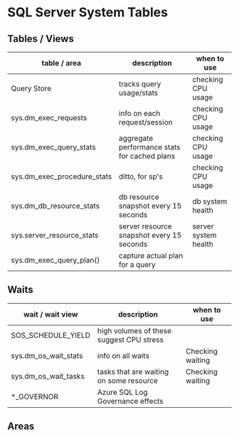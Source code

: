 # SQL Server System Tables

## Tables / Views

| table / area | description | when to use |
| --- | --- | --- |
| Query Store | tracks query usage/stats | checking CPU usage |
| sys.dm_exec_requests | info on each request/session | checking CPU usage |
| sys.dm_exec_query_stats | aggregate performance stats for cached plans | checking CPU usage |
| sys.dm_exec_procedure_stats | ditto, for sp's | checking CPU usage | 
| sys.dm_db_resource_stats | db resource snapshot every 15 seconds | db system health
| sys.server_resource_stats | server resource snapshot every 15 seconds | server system health
| sys.dm_exec_query_plan() | capture actual plan for a query | | 

## Waits
| wait / wait view | description | when to use |
| --- | --- | --- |
| SOS_SCHEDULE_YIELD | high volumes of these suggest CPU stress  |  |
| sys.dm_os_wait_stats | info on all waits | Checking waiting |
| sys.dm_os_wait_tasks | tasks that are waiting on some resource | Checking waiting | 
| *_GOVERNOR | Azure SQL Log Governance effects | |

## Areas
